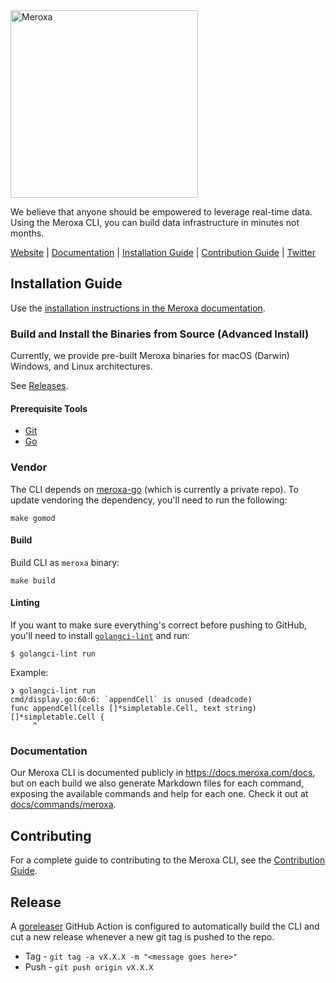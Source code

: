 <img src="https://files.readme.io/29ef4f4-small-meroxaLogo2x.png" alt="Meroxa" width="300">  

We believe that anyone should be empowered to leverage real-time data. Using the Meroxa CLI, you can build data infrastructure in minutes not months.

[Website](https://meroxa.io) |
[Documentation](https://docs.meroxa.com/) |
[Installation Guide](https://docs.meroxa.com/docs/installation-guide) |
[Contribution Guide](CONTRIBUTING.md) |
[Twitter](https://twitter.com/meroxadata)


## Installation Guide

Use the [installation instructions in the Meroxa documentation](http://docs.meroxa.com/).

### Build and Install the Binaries from Source (Advanced Install)

Currently, we provide pre-built Meroxa binaries for macOS (Darwin) Windows, and Linux architectures.

See [Releases](https://github.com/meroxa/cli/releases).

#### Prerequisite Tools

* [Git](https://git-scm.com/)
* [Go](https://golang.org/dl/)

### Vendor

The CLI depends on [meroxa-go](github.com/meroxa/meroxa-go) (which is currently a private repo). To update vendoring the dependency, you'll need to run the following:

```
make gomod
```

#### Build

Build CLI as `meroxa` binary:

```
make build
```

#### Linting

If you want to make sure everything's correct before pushing to GitHub, you'll need to install [`golangci-lint`](https://golangci-lint.run/) and run:

```
$ golangci-lint run
```

Example:

```
❯ golangci-lint run
cmd/display.go:60:6: `appendCell` is unused (deadcode)
func appendCell(cells []*simpletable.Cell, text string) []*simpletable.Cell {
     ^
```

### Documentation

Our Meroxa CLI is documented publicly in https://docs.meroxa.com/docs, but on each build we also generate Markdown files for each command, exposing the available commands and help for each one. Check it out at [docs/commands/meroxa](docs/commands/meroxa.md).

## Contributing
For a complete guide to contributing to the Meroxa CLI, see the [Contribution Guide](CONTRIBUTING.md).

## Release

A [goreleaser](https://github.com/goreleaser/goreleaser) GitHub Action is
configured to automatically build the CLI and cut a new release whenever a new
git tag is pushed to the repo.

* Tag - `git tag -a vX.X.X -m "<message goes here>"`
* Push - `git push origin vX.X.X`

